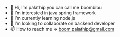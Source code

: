 - 👋 Hi, I’m palathip you can call me boombibu
- 👀 I’m interested in java spring framework
- 🌱 I’m currently learning node.js
- 💞️ I’m looking to collaborate on backend developer 
- 📫 How to reach me => boom.palathip@gmail.com

<!---
palathip/palathip is a ✨ special ✨ repository because its `README.md` (this file) appears on your GitHub profile.
You can click the Preview link to take a look at your changes.
--->

